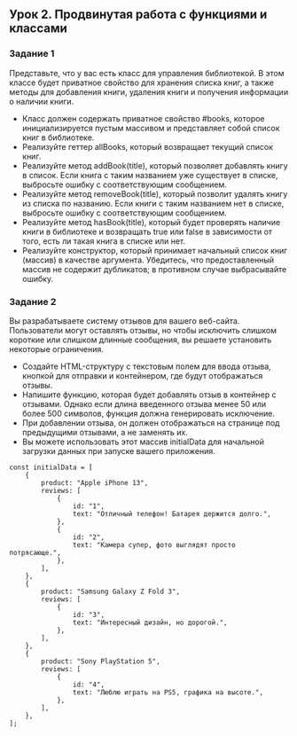 ## Урок 2. Продвинутая работа с функциями и классами
### Задание 1
Представьте, что у вас есть класс для управления библиотекой. В этом классе будет приватное свойство для хранения списка книг, а также методы для добавления книги, удаления книги и получения информации о наличии книги.

- Класс должен содержать приватное свойство #books, которое инициализируется пустым массивом и представляет собой список книг в библиотеке.
- Реализуйте геттер allBooks, который возвращает текущий список книг.
- Реализуйте метод addBook(title), который позволяет добавлять книгу в список. Если книга с таким названием уже существует в списке, выбросьте ошибку с соответствующим сообщением.
- Реализуйте метод removeBook(title), который позволит удалять книгу из списка по названию. Если книги с таким названием нет в списке, выбросьте ошибку с соответствующим сообщением.
- Реализуйте метод hasBook(title), который будет проверять наличие книги в библиотеке и возвращать true или false в зависимости от того, есть ли такая книга в списке или нет.
- Реализуйте конструктор, который принимает начальный список книг (массив) в качестве аргумента. Убедитесь, что предоставленный массив не содержит дубликатов; в противном случае выбрасывайте ошибку.


### Задание 2
Вы разрабатываете систему отзывов для вашего веб-сайта. Пользователи могут оставлять отзывы, но чтобы исключить слишком короткие или слишком длинные сообщения, вы решаете установить некоторые ограничения.

- Создайте HTML-структуру с текстовым полем для ввода отзыва, кнопкой для отправки и контейнером, где будут отображаться отзывы.
- Напишите функцию, которая будет добавлять отзыв в контейнер с отзывами. Однако если длина введенного отзыва менее 50 или более 500 символов, функция должна генерировать исключение.
- При добавлении отзыва, он должен отображаться на странице под предыдущими отзывами, а не заменять их.
- Вы можете использовать этот массив initialData для начальной загрузки данных при запуске вашего приложения.

```JS
const initialData = [
	{
		product: "Apple iPhone 13",
		reviews: [
			{
				id: "1",
				text: "Отличный телефон! Батарея держится долго.",
			},
			{
				id: "2",
				text: "Камера супер, фото выглядят просто потрясающе.",
			},
		],
	},
	{
		product: "Samsung Galaxy Z Fold 3",
		reviews: [
			{
				id: "3",
				text: "Интересный дизайн, но дорогой.",
			},
		],
	},
	{
		product: "Sony PlayStation 5",
		reviews: [
			{
				id: "4",
				text: "Люблю играть на PS5, графика на высоте.",
			},
		],
	},
];
```
